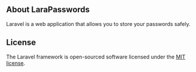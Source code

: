 ## About LaraPasswords

Laravel is a web application that allows you to store your passwords safely.

## License

The Laravel framework is open-sourced software licensed under the [MIT license](https://opensource.org/licenses/MIT).
